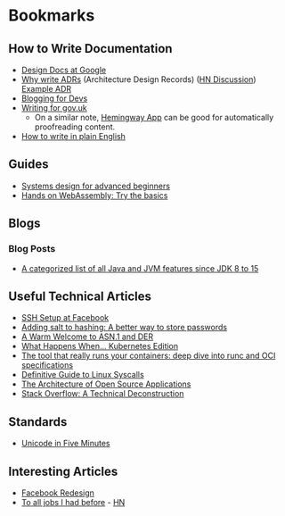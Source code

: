 # Bookmarks

## How to Write Documentation

- [Design Docs at Google](https://www.industrialempathy.com/posts/design-docs-at-google/#comments)
- [Why write ADRs](https://github.blog/2020-08-13-why-write-adrs/) (Architecture Design Records) ([HN Discussion](https://news.ycombinator.com/item?id=24146594)) 
[Example ADR](https://github.com/joelparkerhenderson/architecture_decision_record/blob/master/adr_template_by_jeff_tyree_and_art_akerman.md)
- [Blogging for Devs](https://bloggingfordevs.com/)
- [Writing for gov.uk](https://www.gov.uk/guidance/content-design/writing-for-gov-uk)
  - On a similar note, [Hemingway App](http://www.hemingwayapp.com/) can be good for automatically proofreading content.
- [How to write in plain English](http://www.plainenglish.co.uk/how-to-write-in-plain-english.html)

## Guides

- [Systems design for advanced beginners](https://robertheaton.com/2020/04/06/systems-design-for-advanced-beginners/)
- [Hands on WebAssembly: Try the basics](https://evilmartians.com/chronicles/hands-on-webassembly-try-the-basics)

## Blogs

### Blog Posts

- [A categorized list of all Java and JVM features since JDK 8 to 15](https://advancedweb.hu/a-categorized-list-of-all-java-and-jvm-features-since-jdk-8-to-15/)

## Useful Technical Articles

- [SSH Setup at Facebook](https://engineering.fb.com/security/scalable-and-secure-access-with-ssh/)
- [Adding salt to hashing: A better way to store passwords](https://auth0.com/blog/adding-salt-to-hashing-a-better-way-to-store-passwords/)
- [A Warm Welcome to ASN.1 and DER](https://letsencrypt.org/docs/a-warm-welcome-to-asn1-and-der/)
- [What Happens When... Kubernetes Edition](https://github.com/jamiehannaford/what-happens-when-k8s/blob/master/README.md)
- [The tool that really runs your containers: deep dive into runc and OCI specifications](https://mkdev.me/en/posts/the-tool-that-really-runs-your-containers-deep-dive-into-runc-and-oci-specifications)
- [Definitive Guide to Linux Syscalls](https://blog.packagecloud.io/eng/2016/04/05/the-definitive-guide-to-linux-system-calls/)
- [The Architecture of Open Source Applications](https://aosabook.org/en/index.html)
- [Stack Overflow: A Technical Deconstruction](https://nickcraver.com/blog/2016/02/03/stack-overflow-a-technical-deconstruction/)

## Standards

- [Unicode in Five Minutes](https://richardjharris.github.io/unicode-in-five-minutes.html)

## Interesting Articles

- [Facebook Redesign](https://engineering.fb.com/web/facebook-redesign/)
- [To all jobs I had before](https://elisabethirgens.github.io/notes/2020/09/to-all-jobs-i-had-before/) - [HN](https://news.ycombinator.com/item?id=24502983)
